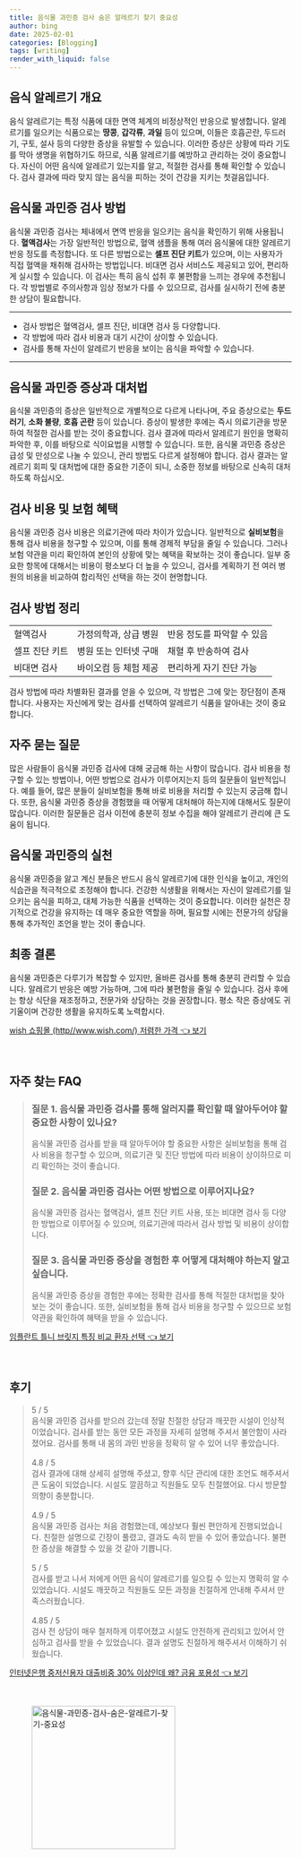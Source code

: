```yaml
---
title: 음식물 과민증 검사 숨은 알레르기 찾기 중요성
author: bing
date: 2025-02-01
categories: [Blogging]
tags: [writing]
render_with_liquid: false
---
```



<h2 id='음식 알레르기 개요'>음식 알레르기 개요</h2>

<p>음식 알레르기는 특정 식품에 대한 면역 체계의 비정상적인 반응으로 발생합니다. 알레르기를 일으키는 식품으로는 <b>땅콩</b>, <b>갑각류</b>, <b>과일</b> 등이 있으며, 이들은 호흡곤란, 두드러기, 구토, 설사 등의 다양한 증상을 유발할 수 있습니다. 이러한 증상은 상황에 따라 기도를 막아 생명을 위협하기도 하므로, 식품 알레르기를 예방하고 관리하는 것이 중요합니다. 자신이 어떤 음식에 알레르기 있는지를 알고, 적절한 검사를 통해 확인할 수 있습니다. 검사 결과에 따라 맞지 않는 음식을 피하는 것이 건강을 지키는 첫걸음입니다.</p>

<h2 id='음식물 과민증 검사 방법'>음식물 과민증 검사 방법</h2>

<p>음식물 과민증 검사는 체내에서 면역 반응을 일으키는 음식을 확인하기 위해 사용됩니다. <b>혈액검사</b>는 가장 일반적인 방법으로, 혈액 샘플을 통해 여러 음식물에 대한 알레르기 반응 정도를 측정합니다. 또 다른 방법으로는 <b>셀프 진단 키트</b>가 있으며, 이는 사용자가 직접 혈액을 채취해 검사하는 방법입니다. 비대면 검사 서비스도 제공되고 있어, 편리하게 실시할 수 있습니다. 이 검사는 특히 음식 섭취 후 불편함을 느끼는 경우에 추천됩니다. 각 방법별로 주의사항과 임상 정보가 다를 수 있으므로, 검사를 실시하기 전에 충분한 상담이 필요합니다.</p>

<hr />

<ul>
    <li>검사 방법은 혈액검사, 셀프 진단, 비대면 검사 등 다양합니다.</li>
    <li>각 방법에 따라 검사 비용과 대기 시간이 상이할 수 있습니다.</li>
    <li>검사를 통해 자신이 알레르기 반응을 보이는 음식을 파악할 수 있습니다.</li>
</ul>

<hr />

<h2 id='음식물 과민증 증상과 대처법'>음식물 과민증 증상과 대처법</h2>

<p>음식물 과민증의 증상은 일반적으로 개별적으로 다르게 나타나며, 주요 증상으로는 <b>두드러기</b>, <b>소화 불량</b>, <b>호흡 곤란</b> 등이 있습니다. 증상이 발생한 후에는 즉시 의료기관을 방문하여 적절한 검사를 받는 것이 중요합니다. 검사 결과에 따라서 알레르기 원인을 명확히 파악한 후, 이를 바탕으로 식이요법을 시행할 수 있습니다. 또한, 음식물 과민증 증상은 급성 및 만성으로 나눌 수 있으니, 관리 방법도 다르게 설정해야 합니다. 검사 결과는 알레르기 회피 및 대처법에 대한 중요한 기준이 되니, 소중한 정보를 바탕으로 신속히 대처하도록 하십시오.</p>

<h2 id='검사 비용 및 보험 혜택'>검사 비용 및 보험 혜택</h2>

<p>음식물 과민증 검사 비용은 의료기관에 따라 차이가 있습니다. 일반적으로 <b>실비보험</b>을 통해 검사 비용을 청구할 수 있으며, 이를 통해 경제적 부담을 줄일 수 있습니다. 그러나 보험 약관을 미리 확인하여 본인의 상황에 맞는 혜택을 확보하는 것이 좋습니다. 일부 중요한 항목에 대해서는 비용이 평소보다 더 높을 수 있으니, 검사를 계획하기 전 여러 병원의 비용을 비교하여 합리적인 선택을 하는 것이 현명합니다.</p>

<h2 id='검사 방법 정리'>검사 방법 정리</h2>

<table>
    <tr>
        <td>혈액검사</td>
        <td>가정의학과, 상급 병원</td>
        <td>반응 정도를 파악할 수 있음</td>
    </tr>
    <tr>
        <td>셀프 진단 키트</td>
        <td>병원 또는 인터넷 구매</td>
        <td>채혈 후 반송하여 검사</td>
    </tr>
    <tr>
        <td>비대면 검사</td>
        <td>바이오컴 등 체험 제공</td>
        <td>편리하게 자기 진단 가능</td>
    </tr>
</table>

<p>검사 방법에 따라 차별화된 결과를 얻을 수 있으며, 각 방법은 그에 맞는 장단점이 존재합니다. 사용자는 자신에게 맞는 검사를 선택하여 알레르기 식품을 알아내는 것이 중요합니다.</p>

<h2 id='자주 묻는 질문'>자주 묻는 질문</h2>

<p>많은 사람들이 음식물 과민증 검사에 대해 궁금해 하는 사항이 많습니다. 검사 비용을 청구할 수 있는 방법이나, 어떤 방법으로 검사가 이루어지는지 등의 질문들이 일반적입니다. 예를 들어, 많은 분들이 실비보험을 통해 바로 비용을 처리할 수 있는지 궁금해 합니다. 또한, 음식물 과민증 증상을 경험했을 때 어떻게 대처해야 하는지에 대해서도 질문이 많습니다. 이러한 질문들은 검사 이전에 충분히 정보 수집을 해야 알레르기 관리에 큰 도움이 됩니다.</p>

<h2 id='음식물 과민증의 실천'>음식물 과민증의 실천</h2>

<p>음식물 과민증을 앓고 계신 분들은 반드시 음식 알레르기에 대한 인식을 높이고, 개인의 식습관을 적극적으로 조정해야 합니다. 건강한 식생활을 위해서는 자신이 알레르기를 일으키는 음식을 피하고, 대체 가능한 식품을 선택하는 것이 중요합니다. 이러한 실천은 장기적으로 건강을 유지하는 데 매우 중요한 역할을 하며, 필요할 시에는 전문가의 상담을 통해 추가적인 조언을 받는 것이 좋습니다.</p>

<h2 id='최종 결론'>최종 결론</h2>

<p>음식물 과민증은 다루기가 복잡할 수 있지만, 올바른 검사를 통해 충분히 관리할 수 있습니다. 알레르기 반응은 예방 가능하며, 그에 따라 불편함을 줄일 수 있습니다. 검사 후에는 항상 식단을 재조정하고, 전문가와 상담하는 것을 권장합니다. 평소 작은 증상에도 귀 기울이며 건강한 생활을 유지하도록 노력합시다.</p>


<p><a class="click-button" title="wish 쇼핑몰 (http//www.wish.com/) 저렴한 가격" href="https://blackassets.github.io/posts/wish-%EC%87%BC%ED%95%91%EB%AA%B0-(httpwww.wish.com)-%EC%A0%80%EB%A0%B4%ED%95%9C-%EA%B0%80%EA%B2%A9/" rel="dofollow">wish 쇼핑몰 (http//www.wish.com/) 저렴한 가격 👈 보기</a></p><br>
<h2 id='자주_찾는_FAQ'>자주 찾는 FAQ</h2>
<div itemscope="" itemtype="https://schema.org/FAQPage"> 
<blockquote> 
<div itemscope="" itemprop="mainEntity" itemtype="https://schema.org/Question"> 
<h3 itemprop="name">질문 1. 음식물 과민증 검사를 통해 알러지를 확인할 때 알아두어야 할 중요한 사항이 있나요?</h3> 
<div itemscope="" itemprop="acceptedAnswer" itemtype="https://schema.org/Answer"> 
<span itemprop="text"> 
<p>음식물 과민증 검사를 받을 때 알아두어야 할 중요한 사항은 실비보험을 통해 검사 비용을 청구할 수 있으며, 의료기관 및 진단 방법에 따라 비용이 상이하므로 미리 확인하는 것이 좋습니다.</p> 
</span> 
</div> 
</div> 

<div itemscope="" itemprop="mainEntity" itemtype="https://schema.org/Question"> 
<h3 itemprop="name">질문 2. 음식물 과민증 검사는 어떤 방법으로 이루어지나요?</h3> 
<div itemscope="" itemprop="acceptedAnswer" itemtype="https://schema.org/Answer"> 
<span itemprop="text"> 
<p>음식물 과민증 검사는 혈액검사, 셀프 진단 키트 사용, 또는 비대면 검사 등 다양한 방법으로 이루어질 수 있으며, 의료기관에 따라서 검사 방법 및 비용이 상이합니다.</p> 
</span> 
</div> 
</div> 

<div itemscope="" itemprop="mainEntity" itemtype="https://schema.org/Question"> 
<h3 itemprop="name">질문 3. 음식물 과민증 증상을 경험한 후 어떻게 대처해야 하는지 알고 싶습니다.</h3> 
<div itemscope="" itemprop="acceptedAnswer" itemtype="https://schema.org/Answer"> 
<span itemprop="text"> 
<p>음식물 과민증 증상을 경험한 후에는 정확한 검사를 통해 적절한 대처법을 찾아보는 것이 좋습니다. 또한, 실비보험을 통해 검사 비용을 청구할 수 있으므로 보험 약관을 확인하여 혜택을 받을 수 있습니다.</p> 
</span> 
</div> 
</div> 

</blockquote> 
</div>
<p><a class="click-button" title="임플란트 틀니 브릿지 특징 비교 환자 선택" href="https://blackassets.github.io/posts/%EC%9E%84%ED%94%8C%EB%9E%80%ED%8A%B8-%ED%8B%80%EB%8B%88-%EB%B8%8C%EB%A6%BF%EC%A7%80-%ED%8A%B9%EC%A7%95-%EB%B9%84%EA%B5%90-%ED%99%98%EC%9E%90-%EC%84%A0%ED%83%9D/" rel="dofollow">임플란트 틀니 브릿지 특징 비교 환자 선택 👈 보기</a></p><br>
<h2 id='후기'>후기</h2>
<div itemscope itemtype="https://schema.org/Product">
  <blockquote>
  <div itemprop="review" itemscope itemtype="https://schema.org/Review">
      <div itemprop="reviewRating" itemscope itemtype="https://schema.org/Rating"> <span itemprop="ratingValue">5</span> / <span itemprop="bestRating">5</span> </div>
      <span itemprop="reviewBody">음식물 과민증 검사를 받으러 갔는데 정말 친절한 상담과 깨끗한 시설이 인상적이었습니다. 검사를 받는 동안 모든 과정을 자세히 설명해 주셔서 불안함이 사라졌어요. 검사를 통해 내 몸의 과민 반응을 정확히 알 수 있어 너무 좋았습니다.</span>
  </div>
  <br>
  <div itemprop="review" itemscope itemtype="https://schema.org/Review">
      <div itemprop="reviewRating" itemscope itemtype="https://schema.org/Rating"> <span itemprop="ratingValue">4.8</span> / <span itemprop="bestRating">5</span> </div>
      <span itemprop="reviewBody">검사 결과에 대해 상세히 설명해 주셨고, 향후 식단 관리에 대한 조언도 해주셔서 큰 도움이 되었습니다. 시설도 깔끔하고 직원들도 모두 친절했어요. 다시 방문할 의향이 충분합니다.</span>
  </div>
  <br>
  <div itemprop="review" itemscope itemtype="https://schema.org/Review">
      <div itemprop="reviewRating" itemscope itemtype="https://schema.org/Rating"> <span itemprop="ratingValue">4.9</span> / <span itemprop="bestRating">5</span> </div>
      <span itemprop="reviewBody">음식물 과민증 검사는 처음 경험했는데, 예상보다 훨씬 편안하게 진행되었습니다. 친절한 설명으로 긴장이 풀렸고, 결과도 속히 받을 수 있어 좋았습니다. 불편한 증상을 해결할 수 있을 것 같아 기쁩니다.</span>
  </div>
  <br>
  <div itemprop="review" itemscope itemtype="https://schema.org/Review">
      <div itemprop="reviewRating" itemscope itemtype="https://schema.org/Rating"> <span itemprop="ratingValue">5</span> / <span itemprop="bestRating">5</span> </div>
      <span itemprop="reviewBody">검사를 받고 나서 저에게 어떤 음식이 알레르기를 일으킬 수 있는지 명확히 알 수 있었습니다. 시설도 깨끗하고 직원들도 모든 과정을 친절하게 안내해 주셔서 만족스러웠습니다.</span>
  </div>
  <br>
  <div itemprop="review" itemscope itemtype="https://schema.org/Review">
      <div itemprop="reviewRating" itemscope itemtype="https://schema.org/Rating"> <span itemprop="ratingValue">4.85</span> / <span itemprop="bestRating">5</span> </div>
      <span itemprop="reviewBody">검사 전 상담이 매우 철저하게 이루어졌고 시설도 안전하게 관리되고 있어서 안심하고 검사를 받을 수 있었습니다. 결과 설명도 친절하게 해주셔서 이해하기 쉬웠습니다.</span>
  </div>
  </blockquote>
</div>
<p><a class="click-button" title="인터넷은행 중저신용자 대출비중 30% 이상인데 왜? 금융 포용성" href="https://blackassets.github.io/posts/%EC%9D%B8%ED%84%B0%EB%84%B7%EC%9D%80%ED%96%89-%EC%A4%91%EC%A0%80%EC%8B%A0%EC%9A%A9%EC%9E%90-%EB%8C%80%EC%B6%9C%EB%B9%84%EC%A4%91-30-%EC%9D%B4%EC%83%81%EC%9D%B8%EB%8D%B0-%EC%99%9C-%EA%B8%88%EC%9C%B5-%ED%8F%AC%EC%9A%A9%EC%84%B1/" rel="dofollow">인터넷은행 중저신용자 대출비중 30% 이상인데 왜? 금융 포용성 👈 보기</a></p><br>
<figure class="image"><img src="https://blackassets.github.io/assets/img/thumbnail/음식물-과민증-검사-숨은-알레르기-찾기-중요성.webp" alt="음식물-과민증-검사-숨은-알레르기-찾기-중요성" width="256" height="256"></figure>